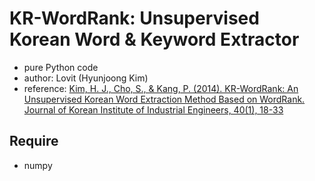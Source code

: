 # KR-WordRank: Unsupervised Korean Word & Keyword Extractor

- pure Python code
- author: Lovit (Hyunjoong Kim)
- reference: [Kim, H. J., Cho, S., & Kang, P. (2014). KR-WordRank: An Unsupervised Korean Word Extraction Method Based on WordRank. Journal of Korean Institute of Industrial Engineers, 40(1), 18-33][paper]

## Require

- numpy 

[paper]: https:github.com/lovit/KR-WordRank/tree/master/reference/2014_JKIIE_KimETAL_KR-WordRank.pdf